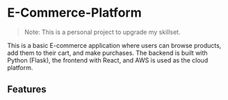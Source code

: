 # E-Commerce-Platform

> Note: This is a personal project to upgrade my skillset.

This is a basic E-commerce application where users can browse products, add them to their cart, and make purchases. The backend is built with Python (Flask), the frontend with React, and AWS is used as the cloud platform.

## Features
